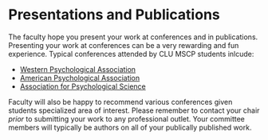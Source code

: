 # Presentations and Publications

The faculty hope you present your work at conferences and in publications. Presenting your work at conferences can be a very rewarding and fun experience.  Typical conferences attended by CLU MSCP students inlcude:

  * [Western Psychological Association](https://westernpsych.org/convention/)
  * [American Psychological Association](https://convention.apa.org/)
  * [Association for Psychological Science](https://www.psychologicalscience.org/conventions/annual)
  
Faculty will also be happy to recommend various conferences given students specialized area of interest. Please remember to contact your chair *prior* to submitting your work to any professional outlet.  Your committee members will typically be authors on all of your publically published work.  





